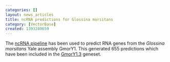 ```yaml
---
categories: []
layout: news_articles
title: ncRNA predictions for Glossina morsitans
category: [VectorBase]
created: 1393280659
---
```

The <a href="/info/genome/genebuild/ncrna.html">ncRNA pipeline</a> has been used to predict RNA genes from the <em>Glossina morsitans </em> Yale assembly GmorY1. This generated 655 predictions which have been included in the <a href="/organisms/glossina-morsitans/yale/GmorY1.3">GmorY1.3</a> geneset.
